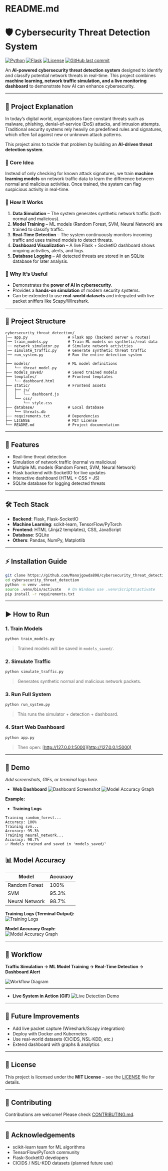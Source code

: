 # README.md
# 🛡️ Cybersecurity Threat Detection System

[![Python](https://img.shields.io/badge/python-3.11-blue)](https://www.python.org/)
[![Flask](https://img.shields.io/badge/flask-3.1.2-orange)](https://palletsprojects.com/p/flask/)
[![License](https://img.shields.io/badge/license-MIT-green)](LICENSE)
[![GitHub last commit](https://img.shields.io/github/last-commit/Manojgowda898/cybersecurity_threat_detection)](https://github.com/Manojgowda898/cybersecurity_threat_detection)

An **AI-powered cybersecurity threat detection system** designed to identify and classify potential network threats in real-time. This project combines **machine learning, network traffic simulation, and a live monitoring dashboard** to demonstrate how AI can enhance cybersecurity.

---

## 📖 Project Explanation

In today’s digital world, organizations face constant threats such as malware, phishing, denial-of-service (DoS) attacks, and intrusion attempts. Traditional security systems rely heavily on predefined rules and signatures, which often fail against new or unknown attack patterns.

This project aims to tackle that problem by building an **AI-driven threat detection system**.

### 🔹 Core Idea
Instead of only checking for known attack signatures, we train **machine learning models** on network traffic data to learn the difference between normal and malicious activities. Once trained, the system can flag suspicious activity in real-time.

### 🔹 How It Works
1. **Data Simulation** – The system generates synthetic network traffic (both normal and malicious).
2. **Model Training** – ML models (Random Forest, SVM, Neural Network) are trained to classify traffic.
3. **Real-Time Detection** – The system continuously monitors incoming traffic and uses trained models to detect threats.
4. **Dashboard Visualization** – A live Flask + SocketIO dashboard shows ongoing activities, alerts, and logs.
5. **Database Logging** – All detected threats are stored in an SQLite database for later analysis.

### 🔹 Why It’s Useful
- Demonstrates the **power of AI in cybersecurity**.
- Provides a **hands-on simulation** of modern security systems.
- Can be extended to use **real-world datasets** and integrated with live packet sniffers like Scapy/Wireshark.

---

## 📂 Project Structure
```
cybersecurity_threat_detection/
│── app.py                  # Flask app (backend server & routes)
│── train_models.py         # Train ML models on synthetic/real data
│── network_simulator.py    # Simulate network activities
│── simulate_traffic.py     # Generate synthetic threat traffic
│── run_system.py           # Run the entire detection system
│
├── models/                 # ML model definitions
│   └── threat_model.py
├── models_saved/           # Saved trained models
├── templates/              # Frontend templates
│   └── dashboard.html
├── static/                 # Frontend assets
│   ├── js/
│   │   └── dashboard.js
│   └── css/
│       └── style.css
├── database/               # Local database
│   └── threats.db
├── requirements.txt        # Dependencies
├── LICENSE                 # MIT License
└── README.md               # Project documentation
```

---

## 🚀 Features
- Real-time threat detection
- Simulation of network traffic (normal vs malicious)
- Multiple ML models (Random Forest, SVM, Neural Network)
- Flask backend with SocketIO for live updates
- Interactive dashboard (HTML + CSS + JS)
- SQLite database for logging detected threats

---

## 🛠️ Tech Stack
- **Backend**: Flask, Flask-SocketIO
- **Machine Learning**: scikit-learn, TensorFlow/PyTorch
- **Frontend**: HTML (Jinja2 templates), CSS, JavaScript
- **Database**: SQLite
- **Others**: Pandas, NumPy, Matplotlib

---

## ⚡ Installation Guide
```bash
git clone https://github.com/Manojgowda898/cybersecurity_threat_detection.git
cd cybersecurity_threat_detection
python -m venv .venv
source .venv/bin/activate   # On Windows use .venv\Scripts\activate
pip install -r requirements.txt
```

---

## ▶️ How to Run

### 1. Train Models
```bash
python train_models.py
```
> Trained models will be saved in `models_saved/`.

### 2. Simulate Traffic
```bash
python simulate_traffic.py
```
> Generates synthetic normal and malicious network packets.

### 3. Run Full System
```bash
python run_system.py
```
> This runs the simulator + detection + dashboard.

### 4. Start Web Dashboard
```bash
python app.py
```
> Then open: [http://127.0.0.1:5000](http://127.0.0.1:5000)

---

## 🎥 Demo
_Add screenshots, GIFs, or terminal logs here._

- **Web Dashboard**
![Dashboard Screenshot](docs/demo-dashboard.png)
![Model Accuracy Graph](docs/threat_classification_graph.png)

**Example:**
- **Training Logs**
```
Training random_forest...
Accuracy: 100%
Training svm...
Accuracy: 95.3%
Training neural_network...
Accuracy: 98.7%
✅ Models trained and saved in 'models_saved/'
```
## 📊 Model Accuracy

| Model           | Accuracy |
|-----------------|----------|
| Random Forest   | 100%     |
| SVM             | 95.3%    |
| Neural Network  | 98.7%    |

**Training Logs (Terminal Output):**  
![Training Logs](docs/training-logs.png)

**Model Accuracy Graph:**  
![Model Accuracy Graph](docs/model-accuracy-graph.png)

---

## 🔄 Workflow
**Traffic Simulation → ML Model Training → Real-Time Detection → Dashboard Alert**

![Workflow Diagram](docs/workflow.png)

---
- **Live System in Action (GIF)**
![Live Detection Demo](docs/live_demo.gif)

---

## 🌱 Future Improvements
- Add live packet capture (Wireshark/Scapy integration)
- Deploy with Docker and Kubernetes
- Use real-world datasets (CICIDS, NSL-KDD, etc.)
- Extend dashboard with graphs & analytics

---

## 📜 License
This project is licensed under the **MIT License** – see the [LICENSE](LICENSE) file for details.

---

## 🤝 Contributing
Contributions are welcome! Please check [CONTRIBUTING.md](CONTRIBUTING.md).

---

## 🙌 Acknowledgements
- scikit-learn team for ML algorithms
- TensorFlow/PyTorch community
- Flask-SocketIO developers
- CICIDS / NSL-KDD datasets (planned future use)

